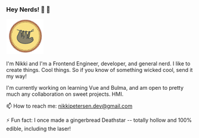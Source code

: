 ### Hey Nerds! 👋 🤪  

<img src="https://github.com/piknikki/piknikki/blob/master/logo.png" width="100">

I'm Nikki and I'm a Frontend Engineer, developer, and general nerd. I like to create things. Cool things. So if you know of something wicked cool, send it my way!

I'm currently working on learning Vue and Bulma, and am open to pretty much any collaboration on sweet projects. HMI.

📫 How to reach me: nikkipetersen.dev@gmail.com

⚡ Fun fact: I once made a gingerbread Deathstar -- totally hollow and 100% edible, including the laser!



<!--
**piknikki/piknikki** is a ✨ _special_ ✨ repository because its `README.md` (this file) appears on your GitHub profile.

Here are some ideas to get you started:

- 🔭 I’m currently working on ...
- 🌱 I’m currently learning ...
- 👯 I’m looking to collaborate on ...
- 🤔 I’m looking for help with ...
- 💬 Ask me about ...
- 📫 How to reach me: ...
- 😄 Pronouns: ...
- 
-->
